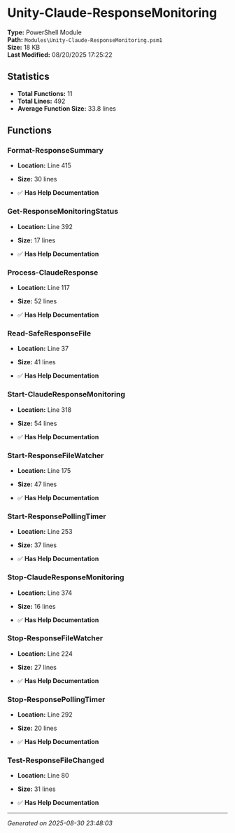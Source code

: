 # Unity-Claude-ResponseMonitoring

**Type:** PowerShell Module  
**Path:** `Modules\Unity-Claude-ResponseMonitoring.psm1`  
**Size:** 18 KB  
**Last Modified:** 08/20/2025 17:25:22  

## Statistics

- **Total Functions:** 11
- **Total Lines:** 492
- **Average Function Size:** 33.8 lines

## Functions


### Format-ResponseSummary

- **Location:** Line 415
- **Size:** 30 lines

- ✅ **Has Help Documentation** 
### Get-ResponseMonitoringStatus

- **Location:** Line 392
- **Size:** 17 lines

- ✅ **Has Help Documentation** 
### Process-ClaudeResponse

- **Location:** Line 117
- **Size:** 52 lines

- ✅ **Has Help Documentation** 
### Read-SafeResponseFile

- **Location:** Line 37
- **Size:** 41 lines

- ✅ **Has Help Documentation** 
### Start-ClaudeResponseMonitoring

- **Location:** Line 318
- **Size:** 54 lines

- ✅ **Has Help Documentation** 
### Start-ResponseFileWatcher

- **Location:** Line 175
- **Size:** 47 lines

- ✅ **Has Help Documentation** 
### Start-ResponsePollingTimer

- **Location:** Line 253
- **Size:** 37 lines

- ✅ **Has Help Documentation** 
### Stop-ClaudeResponseMonitoring

- **Location:** Line 374
- **Size:** 16 lines

- ✅ **Has Help Documentation** 
### Stop-ResponseFileWatcher

- **Location:** Line 224
- **Size:** 27 lines

- ✅ **Has Help Documentation** 
### Stop-ResponsePollingTimer

- **Location:** Line 292
- **Size:** 20 lines

- ✅ **Has Help Documentation** 
### Test-ResponseFileChanged

- **Location:** Line 80
- **Size:** 31 lines

- ✅ **Has Help Documentation**

---
*Generated on 2025-08-30 23:48:03*
